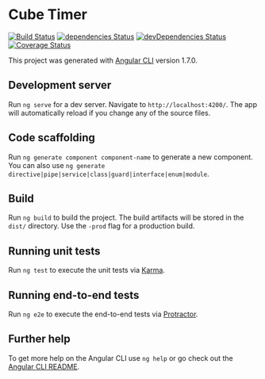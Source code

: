 # Cube Timer

[![Build Status](https://travis-ci.org/resamsel/cube-timer-ng.svg?branch=master)](https://travis-ci.org/resamsel/cube-timer-ng)
[![dependencies Status](https://david-dm.org/resamsel/cube-timer-ng/status.svg)](https://david-dm.org/resamsel/cube-timer-ng)
[![devDependencies Status](https://david-dm.org/resamsel/cube-timer-ng/dev-status.svg)](https://david-dm.org/resamsel/cube-timer-ng?type=dev)
[![Coverage Status](https://coveralls.io/repos/github/resamsel/cube-timer-ng/badge.svg?branch=master)](https://coveralls.io/github/resamsel/cube-timer-ng?branch=master)

This project was generated with [Angular CLI](https://github.com/angular/angular-cli) version 1.7.0.

## Development server

Run `ng serve` for a dev server. Navigate to `http://localhost:4200/`. The app will automatically reload if you change any of the source files.

## Code scaffolding

Run `ng generate component component-name` to generate a new component. You can also use `ng generate directive|pipe|service|class|guard|interface|enum|module`.

## Build

Run `ng build` to build the project. The build artifacts will be stored in the `dist/` directory. Use the `-prod` flag for a production build.

## Running unit tests

Run `ng test` to execute the unit tests via [Karma](https://karma-runner.github.io).

## Running end-to-end tests

Run `ng e2e` to execute the end-to-end tests via [Protractor](http://www.protractortest.org/).

## Further help

To get more help on the Angular CLI use `ng help` or go check out the [Angular CLI README](https://github.com/angular/angular-cli/blob/master/README.md).
